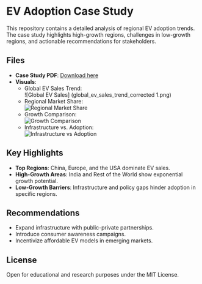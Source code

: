 # EV Adoption Case Study

This repository contains a detailed analysis of regional EV adoption trends. The case study highlights high-growth regions, challenges in low-growth regions, and actionable recommendations for stakeholders.

## Files
- **Case Study PDF**: [Download here](./Final_Enhanced_Case_Study_With_Images_And_Fixed_Encoding.pdf)
- **Visuals**:
  - Global EV Sales Trend:  
    ![Global EV Sales] (global_ev_sales_trend_corrected 1.png)
  - Regional Market Share:  
    ![Regional Market Share](./images/regional_market_share_corrected.png)
  - Growth Comparison:  
    ![Growth Comparison](./images/growth_comparison_corrected.png)
  - Infrastructure vs. Adoption:  
    ![Infrastructure vs Adoption](./images/infrastructure_vs_adoption_corrected.png)

## Key Highlights
- **Top Regions**: China, Europe, and the USA dominate EV sales.
- **High-Growth Areas**: India and Rest of the World show exponential growth potential.
- **Low-Growth Barriers**: Infrastructure and policy gaps hinder adoption in specific regions.

## Recommendations
- Expand infrastructure with public-private partnerships.
- Introduce consumer awareness campaigns.
- Incentivize affordable EV models in emerging markets.

## License
Open for educational and research purposes under the MIT License.
